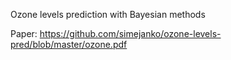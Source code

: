 Ozone levels prediction with Bayesian methods

Paper: https://github.com/simejanko/ozone-levels-pred/blob/master/ozone.pdf
